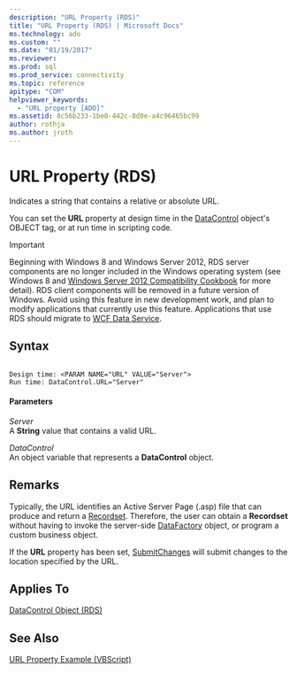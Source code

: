 ```yaml
---
description: "URL Property (RDS)"
title: "URL Property (RDS) | Microsoft Docs"
ms.technology: ado
ms.custom: ""
ms.date: "01/19/2017"
ms.reviewer: 
ms.prod: sql
ms.prod_service: connectivity
ms.topic: reference
apitype: "COM"
helpviewer_keywords: 
  - "URL property [ADO]"
ms.assetid: 8c56b233-1be8-442c-8d0e-a4c96465bc99
author: rothja
ms.author: jroth
---
```

# URL Property (RDS)
Indicates a string that contains a relative or absolute URL.  
  
 You can set the **URL** property at design time in the [DataControl](./datacontrol-object-rds.md) object's OBJECT tag, or at run time in scripting code.  
  
> [!IMPORTANT]
>  Beginning with Windows 8 and Windows Server 2012, RDS server components are no longer included in the Windows operating system (see Windows 8 and [Windows Server 2012 Compatibility Cookbook](https://www.microsoft.com/download/details.aspx?id=27416) for more detail). RDS client components will be removed in a future version of Windows. Avoid using this feature in new development work, and plan to modify applications that currently use this feature. Applications that use RDS should migrate to [WCF Data Service](/dotnet/framework/wcf/).  
  
## Syntax  
  
```  
  
Design time: <PARAM NAME="URL" VALUE="Server">  
Run time: DataControl.URL="Server"  
```  
  
#### Parameters  
 *Server*  
 A **String** value that contains a valid URL.  
  
 *DataControl*  
 An object variable that represents a **DataControl** object.  
  
## Remarks  
 Typically, the URL identifies an Active Server Page (.asp) file that can produce and return a [Recordset](../ado-api/recordset-object-ado.md). Therefore, the user can obtain a **Recordset** without having to invoke the server-side [DataFactory](./datafactory-object-rdsserver.md) object, or program a custom business object.  
  
 If the **URL** property has been set, [SubmitChanges](./submitchanges-method-rds.md) will submit changes to the location specified by the URL.  
  
## Applies To  
 [DataControl Object (RDS)](./datacontrol-object-rds.md)  
  
## See Also  
 [URL Property Example (VBScript)](./url-property-example-vbscript.md)